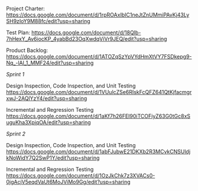 Project Charter:
https://docs.google.com/document/d/1rpROAxIbIC1neJtZnUMmiPAvKj43LySH9zIoY9M88fc/edit?usp=sharing

Test Plan:
https://docs.google.com/document/d/18QIb-7hHexY_Av6iocKP_4yabBd23OqXwdqViVr9JEQ/edit?usp=sharing

Product Backlog:
https://docs.google.com/document/d/1ATOZqSzYpVYdHmXtVY7FSDkepg9-Nq_-lAl_1_MMF24/edit?usp=sharing

_Sprint 1_

Design Inspection, Code Inspection, and Unit Testing
https://docs.google.com/document/d/1VUulcZSe6RIskFcQFZ641QtKjfacmgrxwJ-2AQlYzY4/edit?usp=sharing

Incremental and Regression Testing
https://docs.google.com/document/d/1aKf7h26FEI90iTCOFiyZ63G0tGc8xSuguKha3XpiqOA/edit?usp=sharing

_Sprint 2_

Design Inspection, Code Inspection, and Unit Testing
https://docs.google.com/document/d/1abFJubwE21DKXb2R3MCvkCNSUldjkNoWidY7Q2SwP1Y/edit?usp=sharing

Incremental and Regression Testing
https://docs.google.com/document/d/1OzJkChk7z3XVACs0-0jgAcjV5eqdVaUt6MoJViMo9Gg/edit?usp=sharing